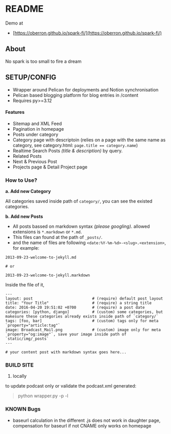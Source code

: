 # README

Demo at
* [https://oberron.github.io/spark-fi/](https://oberron.github.io/spark-fi/)

## About

No spark is too small to fire a dream


## SETUP/CONFIG

* Wrapper around Pelican for deployments and Notion synchronisation
* Pelican based blogging platform for blog entries in /content
* Requires py>=3.12

#### Features

* Sitemap and XML Feed
* Pagination in homepage
* Posts under category
* Category page with descriptoin (relies on a page with the same name as category, see category.html: `page.title == category.name`)
* Realtime Search Posts _(title & description)_ by query.
* Related Posts
* Next & Previous Post
* Projects page & Detail Project page

### How to Use?

**a. Add new Category**

All categories saved inside path of `category/`, you can see the existed categories.

**b. Add new Posts**

* All posts bassed on markdown syntax _(please googling)_. allowed extensions is `*.markdown` or `*.md`.
* This files can found at the path of `_posts/`.
* and the name of files are following `<date:%Y-%m-%d>-<slug>.<extension>`, for example:

```
2013-09-23-welcome-to-jekyll.md

# or

2013-09-23-welcome-to-jekyll.markdown
```

Inside the file of it,

```
---
layout: post                          # (require) default post layout
title: "Your Title"                   # (require) a string title
date: 2016-04-20 19:51:02 +0700       # (require) a post date
categories: [python, django]          # (custom) some categories, but makesure these categories already exists inside path of `category/`
tags: [foo, bar]                      # (custom) tags only for meta `property="article:tag"`
image: Broadcast_Mail.png             # (custom) image only for meta `property="og:image"`, save your image inside path of `static/img/_posts`
---

# your content post with markdown syntax goes here...
```

### BUILD SITE

1. locally

to update podcast only or validate the podcast.xml generated:

> python wrapper.py -p -l



### KNOWN Bugs

* baseurl calculation in the different .js does not work in daughter page, compensation for baseurl if not CNAME only works on homepage